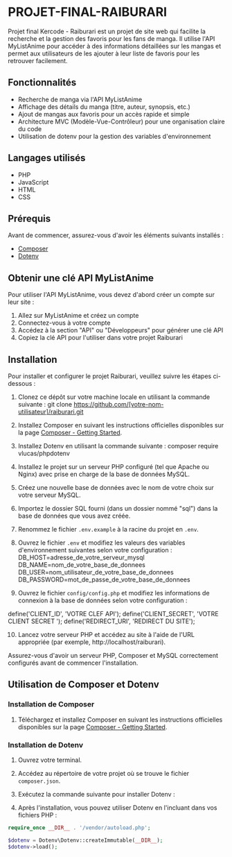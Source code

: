 # PROJET-FINAL-RAIBURARI

Projet final Kercode - Raiburari est un projet de site web qui facilite la recherche et la gestion des favoris pour les fans de manga. Il utilise l'API MyListAnime pour accéder à des informations détaillées sur les mangas et permet aux utilisateurs de les ajouter à leur liste de favoris pour les retrouver facilement.

## Fonctionnalités

- Recherche de manga via l'API MyListAnime
- Affichage des détails du manga (titre, auteur, synopsis, etc.)
- Ajout de mangas aux favoris pour un accès rapide et simple
- Architecture MVC (Modèle-Vue-Contrôleur) pour une organisation claire du code
- Utilisation de dotenv pour la gestion des variables d'environnement

## Langages utilisés

- PHP
- JavaScript
- HTML
- CSS

## Prérequis

Avant de commencer, assurez-vous d'avoir les éléments suivants installés :

- [Composer](https://getcomposer.org/doc/00-intro.md#installation-linux-unix-macos)
- [Dotenv](https://github.com/vlucas/phpdotenv#installation)

## Obtenir une clé API MyListAnime

Pour utiliser l'API MyListAnime, vous devez d'abord créer un compte sur leur site :

1. Allez sur MyListAnime et créez un compte
2. Connectez-vous à votre compte
3. Accédez à la section "API" ou "Développeurs" pour générer une clé API
4. Copiez la clé API pour l'utiliser dans votre projet Raiburari

## Installation

Pour installer et configurer le projet Raiburari, veuillez suivre les étapes ci-dessous :

1. Clonez ce dépôt sur votre machine locale en utilisant la commande suivante :
git clone https://github.com/[votre-nom-utilisateur]/raiburari.git

2. Installez Composer en suivant les instructions officielles disponibles sur la page [Composer - Getting Started](https://getcomposer.org/doc/00-intro.md#installation-linux-unix-macos).

3. Installez Dotenv en utilisant la commande suivante :
composer require vlucas/phpdotenv

4. Installez le projet sur un serveur PHP configuré (tel que Apache ou Nginx) avec prise en charge de la base de données MySQL.

5. Créez une nouvelle base de données avec le nom de votre choix sur votre serveur MySQL.

6. Importez le dossier SQL fourni (dans un dossier nommé "sql") dans la base de données que vous avez créée.

7. Renommez le fichier `.env.example` à la racine du projet en `.env`.

8. Ouvrez le fichier `.env` et modifiez les valeurs des variables d'environnement suivantes selon votre configuration :
DB_HOST=adresse_de_votre_serveur_mysql
DB_NAME=nom_de_votre_base_de_donnees
DB_USER=nom_utilisateur_de_votre_base_de_donnees
DB_PASSWORD=mot_de_passe_de_votre_base_de_donnees


9. Ouvrez le fichier `config/config.php` et modifiez les informations de connexion à la base de données selon votre configuration :

define('CLIENT_ID', 'VOTRE CLEF API');
define('CLIENT_SECRET', 'VOTRE CLIENT SECRET ');
define('REDIRECT_URI', 'REDIRECT DU SITE');

10. Lancez votre serveur PHP et accédez au site à l'aide de l'URL appropriée (par exemple, http://localhost/raiburari).


Assurez-vous d'avoir un serveur PHP, Composer et MySQL correctement configurés avant de commencer l'installation.
## Utilisation de Composer et Dotenv

### Installation de Composer

1. Téléchargez et installez Composer en suivant les instructions officielles disponibles sur la page [Composer - Getting Started](https://getcomposer.org/doc/00-intro.md#installation-linux-unix-macos).

### Installation de Dotenv

1. Ouvrez votre terminal.
2. Accédez au répertoire de votre projet où se trouve le fichier `composer.json`.
3. Exécutez la commande suivante pour installer Dotenv :


4. Après l'installation, vous pouvez utiliser Dotenv en l'incluant dans vos fichiers PHP :

```php
require_once __DIR__ . '/vendor/autoload.php';

$dotenv = Dotenv\Dotenv::createImmutable(__DIR__);
$dotenv->load();
